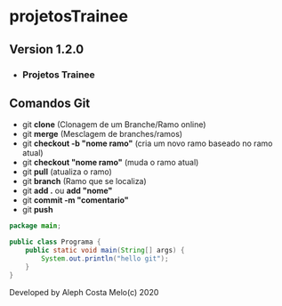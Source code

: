 # projetosTrainee

## Version 1.2.0
- ###  Projetos Trainee

## Comandos Git
- git **clone** (Clonagem de um Branche/Ramo online)
- git **merge** (Mesclagem de branches/ramos)
- git **checkout -b "nome ramo"** (cria um novo ramo baseado no ramo atual)
- git **checkout "nome ramo"** (muda o ramo atual)
- git **pull** (atualiza o ramo)
- git **branch** (Ramo que se localiza)
- git **add .** ou **add "nome"**
- git **commit -m "comentario"**
- git **push**


```java
package main;

public class Programa {
    public static void main(String[] args) {
        System.out.println("hello git");
    }
}

```
Developed by Aleph Costa Melo(c) 2020